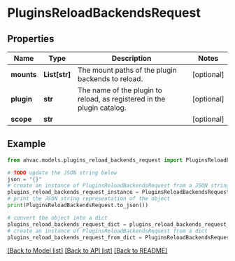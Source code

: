 # PluginsReloadBackendsRequest


## Properties

Name | Type | Description | Notes
------------ | ------------- | ------------- | -------------
**mounts** | **List[str]** | The mount paths of the plugin backends to reload. | [optional] 
**plugin** | **str** | The name of the plugin to reload, as registered in the plugin catalog. | [optional] 
**scope** | **str** |  | [optional] 

## Example

```python
from ahvac.models.plugins_reload_backends_request import PluginsReloadBackendsRequest

# TODO update the JSON string below
json = "{}"
# create an instance of PluginsReloadBackendsRequest from a JSON string
plugins_reload_backends_request_instance = PluginsReloadBackendsRequest.from_json(json)
# print the JSON string representation of the object
print(PluginsReloadBackendsRequest.to_json())

# convert the object into a dict
plugins_reload_backends_request_dict = plugins_reload_backends_request_instance.to_dict()
# create an instance of PluginsReloadBackendsRequest from a dict
plugins_reload_backends_request_from_dict = PluginsReloadBackendsRequest.from_dict(plugins_reload_backends_request_dict)
```
[[Back to Model list]](../README.md#documentation-for-models) [[Back to API list]](../README.md#documentation-for-api-endpoints) [[Back to README]](../README.md)


